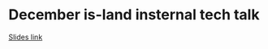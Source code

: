 # December is-land insternal tech talk

[Slides link](http://slides.com/konekoya/vscode-for-everyone)

